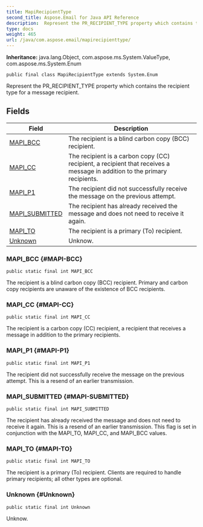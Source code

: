 ```yaml
---
title: MapiRecipientType
second_title: Aspose.Email for Java API Reference
description:  Represent the PR_RECIPIENT_TYPE property which contains the recipient type for a message recipient.
type: docs
weight: 465
url: /java/com.aspose.email/mapirecipienttype/
---
```

**Inheritance:**
java.lang.Object, com.aspose.ms.System.ValueType, com.aspose.ms.System.Enum
```
public final class MapiRecipientType extends System.Enum
```

Represent the PR\_RECIPIENT\_TYPE property which contains the recipient type for a message recipient.
## Fields

| Field | Description |
| --- | --- |
| [MAPI_BCC](#MAPI-BCC) | The recipient is a blind carbon copy (BCC) recipient. |
| [MAPI_CC](#MAPI-CC) | The recipient is a carbon copy (CC) recipient, a recipient that receives a message in addition to the primary recipients. |
| [MAPI_P1](#MAPI-P1) | The recipient did not successfully receive the message on the previous attempt. |
| [MAPI_SUBMITTED](#MAPI-SUBMITTED) | The recipient has already received the message and does not need to receive it again. |
| [MAPI_TO](#MAPI-TO) | The recipient is a primary (To) recipient. |
| [Unknown](#Unknown) | Unknow. |
### MAPI_BCC {#MAPI-BCC}
```
public static final int MAPI_BCC
```


The recipient is a blind carbon copy (BCC) recipient. Primary and carbon copy recipients are unaware of the existence of BCC recipients.

### MAPI_CC {#MAPI-CC}
```
public static final int MAPI_CC
```


The recipient is a carbon copy (CC) recipient, a recipient that receives a message in addition to the primary recipients.

### MAPI_P1 {#MAPI-P1}
```
public static final int MAPI_P1
```


The recipient did not successfully receive the message on the previous attempt. This is a resend of an earlier transmission.

### MAPI_SUBMITTED {#MAPI-SUBMITTED}
```
public static final int MAPI_SUBMITTED
```


The recipient has already received the message and does not need to receive it again. This is a resend of an earlier transmission. This flag is set in conjunction with the MAPI\_TO, MAPI\_CC, and MAPI\_BCC values.

### MAPI_TO {#MAPI-TO}
```
public static final int MAPI_TO
```


The recipient is a primary (To) recipient. Clients are required to handle primary recipients; all other types are optional.

### Unknown {#Unknown}
```
public static final int Unknown
```


Unknow.

